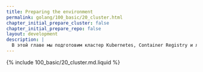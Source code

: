```yaml
---
title: Preparing the environment
permalink: golang/100_basic/20_cluster.html
chapter_initial_prepare_cluster: false
chapter_initial_prepare_repo: false
layout: development
description: |
  В этой главе мы подготовим кластер Kubernetes, Container Registry и локальное окружение для развертывания приложений.
---
```

{% include 100_basic/20_cluster.md.liquid %}